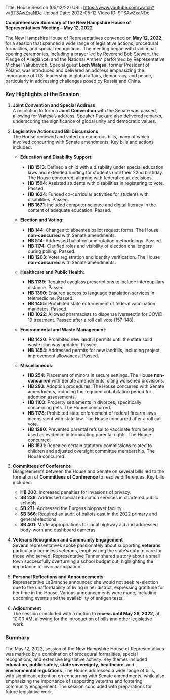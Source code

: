 Title: House Session (05/12/22)
URL: https://www.youtube.com/watch?v=9TSAwZxaNDc
Upload Date: 2022-05-12
Video ID: 9TSAwZxaNDc

**Comprehensive Summary of the New Hampshire House of Representatives Meeting – May 12, 2022**

The New Hampshire House of Representatives convened on **May 12, 2022**, for a session that spanned a wide range of legislative actions, procedural formalities, and special recognitions. The meeting began with traditional opening ceremonies, including a prayer led by Reverend Bob Stewart, the Pledge of Allegiance, and the National Anthem performed by Representative Michael Yakubovich. Special guest **Lech Wałęsa**, former President of Poland, was introduced and delivered an address emphasizing the importance of U.S. leadership in global affairs, democracy, and peace, particularly in addressing challenges posed by Russia and China.

### **Key Highlights of the Session**

1. **Joint Convention and Special Address**  
   A resolution to form a **Joint Convention** with the Senate was passed, allowing for Wałęsa’s address. Speaker Packard also delivered remarks, underscoring the significance of global unity and democratic values.

2. **Legislative Actions and Bill Discussions**  
   The House reviewed and voted on numerous bills, many of which involved concurring with Senate amendments. Key bills and actions included:

   - **Education and Disability Support**:
     - **HB 1513**: Defined a child with a disability under special education laws and extended funding for students until their 22nd birthday. The House concurred, aligning with federal court decisions.
     - **HB 1594**: Assisted students with disabilities in registering to vote. Passed.
     - **HB 1624**: Funded co-curricular activities for students with disabilities. Passed.
     - **HB 1671**: Included computer science and digital literacy in the content of adequate education. Passed.

   - **Election and Voting**:
     - **HB 144**: Changes to absentee ballot request forms. The House **non-concurred** with Senate amendments.
     - **HB 514**: Addressed ballot column rotation methodology. Passed.
     - **HB 1174**: Clarified roles and visibility of election challengers during polling. Passed.
     - **HB 1203**: Voter registration and identity verification. The House **non-concurred** with Senate amendments.

   - **Healthcare and Public Health**:
     - **HB 1139**: Required eyeglass prescriptions to include interpupillary distance. Passed.
     - **HB 1390**: Ensured access to language translation services in telemedicine. Passed.
     - **HB 1455**: Prohibited state enforcement of federal vaccination mandates. Passed.
     - **HB 1022**: Allowed pharmacists to dispense ivermectin for COVID-19 treatment. Passed after a roll call vote (157-148).

   - **Environmental and Waste Management**:
     - **HB 1420**: Prohibited new landfill permits until the state solid waste plan was updated. Passed.
     - **HB 1454**: Addressed permits for new landfills, including project improvement allowances. Passed.

   - **Miscellaneous**:
     - **HB 254**: Placement of minors in secure settings. The House **non-concurred** with Senate amendments, citing worsened provisions.
     - **HB 293**: Adoption procedures. The House concurred with Senate amendments, reducing the required cohabitation period for adoption assessments.
     - **HB 1103**: Property settlements in divorces, specifically concerning pets. The House concurred.
     - **HB 1178**: Prohibited state enforcement of federal firearm laws inconsistent with state law. The House concurred after a roll call vote.
     - **HB 1280**: Prevented parental refusal to vaccinate from being used as evidence in terminating parental rights. The House concurred.
     - **HB 1531**: Repealed certain statutory commissions related to children and adjusted oversight committee membership. The House concurred.

3. **Committees of Conference**  
   Disagreements between the House and Senate on several bills led to the formation of **Committees of Conference** to resolve differences. Key bills included:
   - **HB 200**: Increased penalties for invasions of privacy.
   - **SB 238**: Addressed special education services in chartered public schools.
   - **SB 271**: Addressed the Burgess biopower facility.
   - **SB 366**: Required an audit of ballots cast in the 2022 primary and general elections.
   - **SB 401**: Made appropriations for local highway aid and addressed body-worn and dashboard cameras.

4. **Veterans Recognition and Community Engagement**  
   Several representatives spoke passionately about supporting **veterans**, particularly homeless veterans, emphasizing the state’s duty to care for those who served. Representative Tanner shared a story about a small town successfully overturning a school budget cut, highlighting the importance of civic participation.

5. **Personal Reflections and Announcements**  
   Representative LaBranche announced she would not seek re-election due to the unaffordability of living in her district, expressing gratitude for her time in the House. Various announcements were made, including upcoming events and the availability of antigen tests.

6. **Adjournment**  
   The session concluded with a motion to **recess until May 26, 2022**, at 10:00 AM, allowing for the introduction of bills and other legislative work.

### **Summary**
The May 12, 2022, session of the New Hampshire House of Representatives was marked by a combination of procedural formalities, special recognitions, and extensive legislative activity. Key themes included **education**, **public safety**, **state sovereignty**, **healthcare**, and **environmental regulations**. The House addressed a wide range of bills, with significant attention on concurring with Senate amendments, while also emphasizing the importance of supporting veterans and fostering community engagement. The session concluded with preparations for future legislative work.